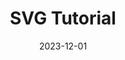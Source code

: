 ---
title: SVG Tutorial
highlight: true
date: 2023-12-01
link: https://svg-tutorial.com
image: ./svg-tutorial.png
sources: 
    - type: youtube
      id: kBT90nwUb_o
    - type: freecodecamp
      id: svg-tutorial-learn-to-code-images
    - type: github
      id: svg-tutorial
techs: 
    - svg
    - astro
    - typescript
---